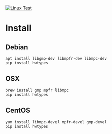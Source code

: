 [![Linux Test](https://github.com/leonardt/hwtypes/actions/workflows/linux-test.yml/badge.svg)](https://github.com/leonardt/hwtypes/actions/workflows/linux-test.yml)


# Install
## Debian
```
apt install libgmp-dev libmpfr-dev libmpc-dev
pip install hwtypes
```
## OSX
```
brew install gmp mpfr libmpc
pip install hwtypes
```

## CentOS
```
yum install libmpc-devel mpfr-devel gmp-devel
pip install hwtypes
```
